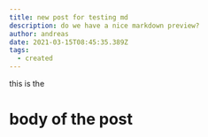 ```yaml
---
title: new post for testing md
description: do we have a nice markdown preview?
author: andreas
date: 2021-03-15T08:45:35.389Z
tags:
  - created
---
```

this is the 

# body of the post